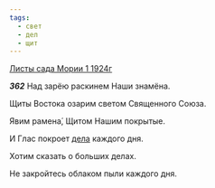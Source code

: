 ```yaml
---
tags:
  - свет
  - дел
  - щит
---
```


[Листы сада Мории 1 1924г](https://127.0.0.1:4002/agni/1924)

___362___
Над зарёю раскинем Наши знамёна.   

Щиты Востока озарим светом Священного Союза.   

Явим рамена́, Щитом Нашим покрытые.   

И Глас покроет [дела](../../../tags/#дел) каждого дня.   

Хотим сказать о больших делах.   

Не закройтесь облаком пыли каждого дня.   


